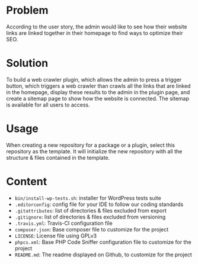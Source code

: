 # Problem
According to the user story, the admin would like to see how their website links are linked together in their homepage to find ways to optimize their SEO.

# Solution
To build a web crawler plugin, which allows the admin to press a trigger button, which triggers a web crawler than crawls all the links that are linked in the homepage, display these results to the admin in the plugin page, and create a sitemap page to show how the website is connected. The sitemap is available for all users to access.




# Usage
When creating a new repository for a package or a plugin, select this repository as the template. It will initialize the new repository with all the structure & files contained in the template.

# Content
* `bin/install-wp-tests.sh`: installer for WordPress tests suite
* `.editorconfig`: config file for your IDE to follow our coding standards
* `.gitattributes`: list of directories & files excluded from export
* `.gitignore`: list of directories & files excluded from versioning
* `.travis.yml`: Travis-CI configuration file
* `composer.json`: Base composer file to customize for the project
* `LICENSE`: License file using GPLv3
* `phpcs.xml`: Base PHP Code Sniffer configuration file to customize for the project
* `README.md`: The readme displayed on Github, to customize for the project